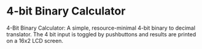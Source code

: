 # 4-bit Binary Calculator

4-Bit Binary Calculator:
  A simple, resource-minimal 4-bit binary to decimal translator. The 4 bit input is toggled by pushbuttons and results are printed on a 16x2 LCD screen.
